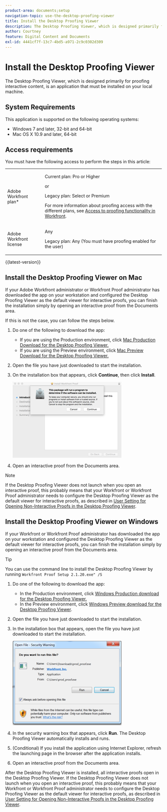 ```yaml
---
product-area: documents;setup
navigation-topic: use-the-desktop-proofing-viewer
title: Install the Desktop Proofing Viewer
description: The Desktop Proofing Viewer, which is designed primarily for proofing interactive content, is an application that must be installed on your local machine.
author: Courtney
feature: Digital Content and Documents
exl-id: 4441cf7f-13c7-4bd5-a971-2c9c0302d309
---
```

# Install the Desktop Proofing Viewer

The Desktop Proofing Viewer, which is designed primarily for proofing interactive content, is an application that must be installed on your local machine.

## System Requirements

This application is supported on the following operating systems:

* Windows 7 and later, 32-bit and 64-bit
* Mac OS X 10.9 and later, 64-bit

## Access requirements

You must have the following access to perform the steps in this article:

<table style="table-layout:auto"> 
 <col> 
 <col> 
 <tbody> 
  <tr> 
   <td role="rowheader">Adobe Workfront plan*</td> 
   <td> <p>Current plan: Pro or Higher</p> <p>or</p> <p>Legacy plan: Select or Premium</p> <p>For more information about proofing access with the different plans, see <a href="/help/quicksilver/administration-and-setup/manage-workfront/configure-proofing/access-to-proofing-functionality.md" class="MCXref xref">Access to proofing functionality in Workfront</a>.</p> </td> 
  </tr> 
  <tr> 
   <td role="rowheader">Adobe Workfront license</td> 
   <td> <p>Any</p> <p>Legacy plan: Any (You must have proofing enabled for the user)</p> </td> 
  </tr> 
 </tbody> 
</table>

{{latest-version}}

## Install the Desktop Proofing Viewer on Mac

If your Adobe Workfront administrator or Workfront Proof administrator has downloaded the app on your workstation and configured the Desktop Proofing Viewer as the default viewer for interactive proofs, you can finish the installation simply by opening an interactive proof from the Documents area.

If this is not the case, you can follow the steps below.

1. Do one of the following to download the app:

   * If you are using the Production environment, click [Mac Production Download for the Desktop Proofing Viewer.](https://assets.proofhq.com/nativeviewer/desktop_viewer/Workfront+Proof-2.1.26.pkg)
   * If you are using the Preview environment, click [Mac Preview Download for the Desktop Proofing Viewer.](https://assets.preview.proofhq.com/nativeviewer/desktop_viewer/Workfront+Proof+Preview-2.1.26.pkg)

1. Open the file you have just downloaded to start the installation.
1. On the installation box that appears, click **Continue**, then click **Install**.

   ![00000776.png](assets/00000776-350x244.png)

1. Open an interactive proof from the Documents area.

>[!NOTE]
>
>If the Desktop Proofing Viewer does not launch when you open an interactive proof, this probably means that your Workfront or Workfront Proof administrator needs to configure the Desktop Proofing Viewer as the default viewer for interactive proofs, as described in [User Setting for Opening Non-Interactive Proofs in the Desktop Proofing Viewer](../../../workfront-proof/wp-work-proofsfiles/review-proofs-dpv/destop-proofing-viewer.md#user-setting-for-launching-non-interactive-proofs).

## Install the Desktop Proofing Viewer on Windows

If your Workfront or Workfront Proof administrator has downloaded the app on your workstation and configured the Desktop Proofing Viewer as the default viewer for interactive proofs, you can finish the installation simply by opening an interactive proof from the Documents area.

>[!TIP]
>
>You can use the command line to install the Desktop Proofing Viewer by running `Workfront Proof Setup 2.1.20.exe" /S` 

1. Do one of the following to download the app:

   * In the Production environment, click [Windows Production download for the Desktop Proofing Viewer.](https://assets.proofhq.com/nativeviewer/desktop_viewer/Workfront+Proof+Setup+2.1.26.exe)
   * In the Preview environment, click [Windows Preview download for the Desktop Proofing Viewer](https://assets.preview.proofhq.com/nativeviewer/desktop_viewer/Workfront+Proof+Preview+Setup+2.1.26.exe).

1. Open the file you have just downloaded to start the installation.
1. In the installation box that appears, open the file you have just downloaded to start the installation.

   ![Screen_Shot_2018-05-02_at_10.56.55_AM.png](assets/screen-shot-2018-05-02-at-10.56.55-am-350x271.png)

1. In the security warning box that appears, click **Run**. The Desktop Proofing Viewer automatically installs and runs.
1. (Conditional) If you install the application using Internet Explorer, refresh the launching page in the browser after the application installs.
1. Open an interactive proof from the Documents area.

After the Desktop Proofing Viewer is installed, all interactive proofs open in the Desktop Proofing Viewer. If the Desktop Proofing Viewer does not launch when you open an interactive proof, this probably means that your Workfront or Workfront Proof administrator needs to configure the Desktop Proofing Viewer as the default viewer for interactive proofs, as described in [User Setting for Opening Non-Interactive Proofs in the Desktop Proofing Viewer](../../../workfront-proof/wp-work-proofsfiles/review-proofs-dpv/destop-proofing-viewer.md#user-setting-for-launching-non-interactive-proofs).
